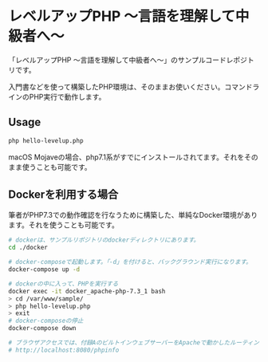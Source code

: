 # レベルアップPHP 〜言語を理解して中級者へ〜

「レベルアップPHP 〜言語を理解して中級者へ〜」のサンプルコードレポジトリです。

入門書などを使って構築したPHP環境は、そのままお使いください。コマンドラインのPHP実行で動作します。

## Usage

```sh
php hello-levelup.php
```

macOS Mojaveの場合、php7.1系がすでにインストールされてます。それをそのまま使うことも可能です。

## Dockerを利用する場合

筆者がPHP7.3での動作確認を行なうために構築した、単純なDocker環境があります。それを使うことも可能です。

```sh
# dockerは、サンプルリポジトリのdockerディレクトリにあります。
cd ./docker

# docker-composeで起動します。「-d」を付けると、バックグラウンド実行になります。
docker-compose up -d

# dockerの中に入って、PHPを実行する
docker exec -it docker_apache-php-7.3_1 bash
> cd /var/www/sample/
> php hello-levelup.php
> exit
# docker-composeの停止
docker-compose down

# ブラウザアクセスでは、付録AのビルトインウェブサーバーをApacheで動かしたルーティングエンジンが起動します。
# http://localhost:8080/phpinfo
```
